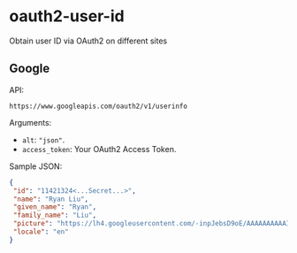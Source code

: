 # oauth2-user-id
Obtain user ID via OAuth2 on different sites

## Google

API:
```
https://www.googleapis.com/oauth2/v1/userinfo
```

Arguments:
* `alt`: `"json"`.
* `access_token`: Your OAuth2 Access Token.


Sample JSON:
```json
{
 "id": "11421324<...Secret...>",
 "name": "Ryan Liu",
 "given_name": "Ryan",
 "family_name": "Liu",
 "picture": "https://lh4.googleusercontent.com/-inpJebsD9oE/AAAAAAAAAAI/AAAAAAAAAAs/rfzWSJk5zEI/photo.jpg",
 "locale": "en"
}
```
